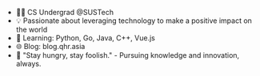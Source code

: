 - 👨‍💻 CS Undergrad @SUSTech
- 💡 Passionate about leveraging technology to make a positive impact on the world
- 🌱 Learning: Python, Go, Java, C++, Vue.js
- 🌐 Blog: blog.qhr.asia
- 🌟 "Stay hungry, stay foolish." - Pursuing knowledge and innovation, always.

